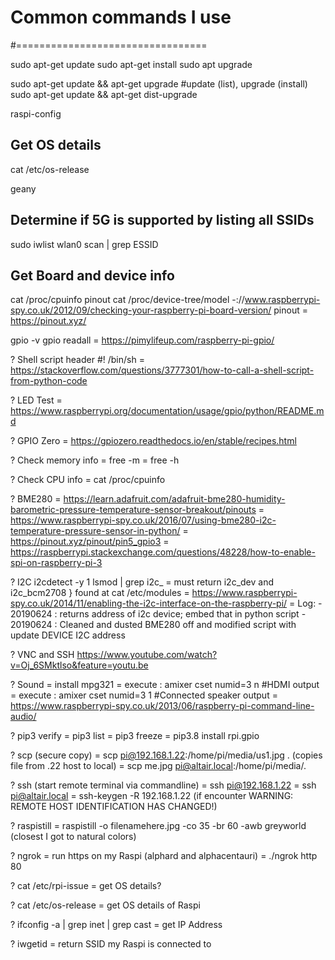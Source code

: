 # Common commands I use
#=================================

sudo apt-get update
sudo apt-get install <package>
sudo apt upgrade

sudo apt-get update && apt-get upgrade  #update (list), upgrade (install)
sudo apt-get update && apt-get dist-upgrade


raspi-config


## Get OS details
cat /etc/os-release

geany


## Determine if 5G is supported by listing all SSIDs 
sudo iwlist wlan0 scan | grep ESSID

## Get Board and device info
cat /proc/cpuinfo
pinout
cat /proc/device-tree/model
-://www.raspberrypi-spy.co.uk/2012/09/checking-your-raspberry-pi-board-version/
pinout
	= https://pinout.xyz/
	
gpio -v
gpio readall
	= https://pimylifeup.com/raspberry-pi-gpio/


?	Shell script header
#! /bin/sh
	= https://stackoverflow.com/questions/3777301/how-to-call-a-shell-script-from-python-code
	
?	LED Test
	= https://www.raspberrypi.org/documentation/usage/gpio/python/README.md
	
?	GPIO Zero
	= https://gpiozero.readthedocs.io/en/stable/recipes.html
	

?	Check memory info
	=	free -m
	=	free -h

? 	Check CPU info 
	= cat /proc/cpuinfo

?	BME280
	= https://learn.adafruit.com/adafruit-bme280-humidity-barometric-pressure-temperature-sensor-breakout/pinouts
	= https://www.raspberrypi-spy.co.uk/2016/07/using-bme280-i2c-temperature-pressure-sensor-in-python/
	= https://pinout.xyz/pinout/pin5_gpio3
	= https://raspberrypi.stackexchange.com/questions/48228/how-to-enable-spi-on-raspberry-pi-3


?	I2C
i2cdetect -y 1
lsmod | grep i2c_
	= must return i2c_dev and i2c_bcm2708 } found at cat /etc/modules
	= https://www.raspberrypi-spy.co.uk/2014/11/enabling-the-i2c-interface-on-the-raspberry-pi/
	= Log:
		- 20190624 : 	returns address of i2c device; embed that in python script
		- 20190624 :	Cleaned and dusted BME280 off and modified script with update DEVICE I2C address
	
?	VNC and SSH
https://www.youtube.com/watch?v=Oj_6SMktlso&feature=youtu.be


?	Sound
	= install mpg321
	= execute : amixer cset numid=3 n #HDMI output
	= execute : amixer cset numid=3 1 #Connected speaker output
	= https://www.raspberrypi-spy.co.uk/2013/06/raspberry-pi-command-line-audio/


?	pip3 verify
	= pip3 list
	= pip3 freeze
	= pip3.8 install rpi.gpio


?	scp (secure copy)
	= scp pi@192.168.1.22:/home/pi/media/us1.jpg . (copies file from .22 host to local)
	= scp me.jpg pi@altair.local:/home/pi/media/. 

?	ssh (start remote terminal via commandline)
	= ssh pi@192.168.1.22 
	= ssh pi@altair.local
	= ssh-keygen -R 192.168.1.22 (if encounter WARNING: REMOTE HOST IDENTIFICATION HAS CHANGED!)

?	raspistill
	= raspistill -o filenamehere.jpg -co 35 -br 60 -awb greyworld (closest I got to natural colors)


?	ngrok
	= run https on my Raspi (alphard and alphacentauri)
	= ./ngrok http 80

?	cat /etc/rpi-issue
	= get OS details?

?	cat /etc/os-release
	= get OS details of Raspi

?	ifconfig -a | grep inet | grep cast
	= get IP Address 

?	iwgetid
	= return SSID my Raspi is connected to